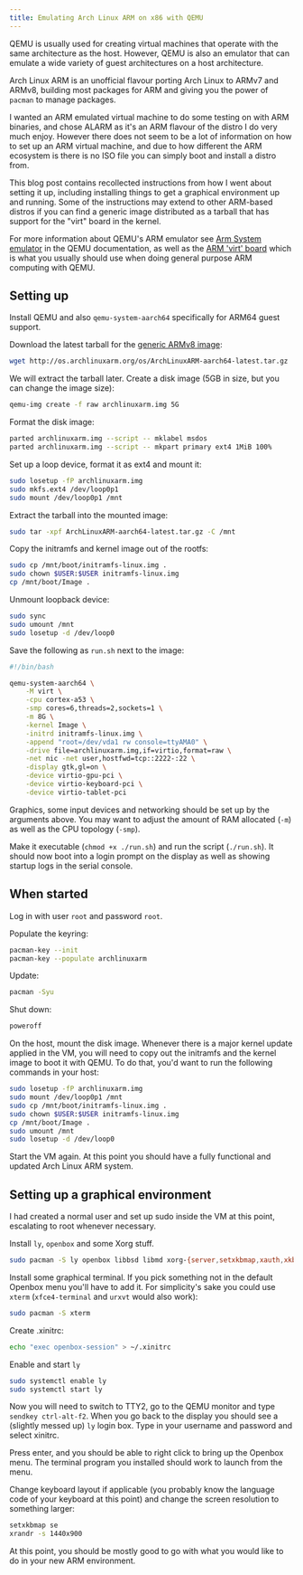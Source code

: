 ```yaml
---
title: Emulating Arch Linux ARM on x86 with QEMU
---
```


QEMU is usually used for creating virtual machines that operate with the same architecture as the host. However, QEMU is also an emulator that can emulate a wide variety of guest architectures on a host architecture.

Arch Linux ARM is an unofficial flavour porting Arch Linux to ARMv7 and ARMv8, building most packages for ARM and giving you the power of `pacman` to manage packages.

<!--more-->

I wanted an ARM emulated virtual machine to do some testing on with ARM binaries, and chose ALARM as it's an ARM flavour of the distro I do very much enjoy. However there does not seem to be a lot of information on how to set up an ARM virtual machine, and due to how different the ARM ecosystem is there is no ISO file you can simply boot and install a distro from.

This blog post contains recollected instructions from how I went about setting it up, including installing things to get a graphical environment up and running. Some of the instructions may extend to other ARM-based distros if you can find a generic image distributed as a tarball that has support for the "virt" board in the kernel.

For more information about QEMU's ARM emulator see [Arm System emulator](https://www.qemu.org/docs/master/system/target-arm.html) in the QEMU documentation, as well as the [ARM 'virt' board](https://www.qemu.org/docs/master/system/arm/virt.html) which is what you usually should use when doing general purpose ARM computing with QEMU.

## Setting up
Install QEMU and also `qemu-system-aarch64` specifically for ARM64 guest support.

Download the latest tarball for the [generic ARMv8 image](https://archlinuxarm.org/platforms/armv8/generic):

```bash
wget http://os.archlinuxarm.org/os/ArchLinuxARM-aarch64-latest.tar.gz
```

We will extract the tarball later. Create a disk image (5GB in size, but you can change the image size):

```bash
qemu-img create -f raw archlinuxarm.img 5G
```

Format the disk image:

```bash
parted archlinuxarm.img --script -- mklabel msdos
parted archlinuxarm.img --script -- mkpart primary ext4 1MiB 100%
```

Set up a loop device, format it as ext4 and mount it:

```bash
sudo losetup -fP archlinuxarm.img
sudo mkfs.ext4 /dev/loop0p1
sudo mount /dev/loop0p1 /mnt
```

Extract the tarball into the mounted image:

```bash
sudo tar -xpf ArchLinuxARM-aarch64-latest.tar.gz -C /mnt
```

Copy the initramfs and kernel image out of the rootfs:

```bash
sudo cp /mnt/boot/initramfs-linux.img .
sudo chown $USER:$USER initramfs-linux.img
cp /mnt/boot/Image .
```

Unmount loopback device:

```bash
sudo sync
sudo umount /mnt
sudo losetup -d /dev/loop0
```

Save the following as `run.sh` next to the image:

```bash
#!/bin/bash

qemu-system-aarch64 \
	-M virt \
	-cpu cortex-a53 \
	-smp cores=6,threads=2,sockets=1 \
	-m 8G \
	-kernel Image \
	-initrd initramfs-linux.img \
	-append "root=/dev/vda1 rw console=ttyAMA0" \
	-drive file=archlinuxarm.img,if=virtio,format=raw \
	-net nic -net user,hostfwd=tcp::2222-:22 \
	-display gtk,gl=on \
	-device virtio-gpu-pci \
	-device virtio-keyboard-pci \
	-device virtio-tablet-pci
```

Graphics, some input devices and networking should be set up by the arguments above. You may want to adjust the amount of RAM allocated (`-m`) as well as the CPU topology (`-smp`).

Make it executable (`chmod +x ./run.sh`) and run the script (`./run.sh`). It should now boot into a login prompt on the display as well as showing startup logs in the serial console.

## When started
Log in with user `root` and password `root`.

Populate the keyring:

```bash
pacman-key --init
pacman-key --populate archlinuxarm
```

Update:

```bash
pacman -Syu
```

Shut down:

```bash
poweroff
```

On the host, mount the disk image. Whenever there is a major kernel update applied in the VM, you will need to copy out the initramfs and the kernel image to boot it with QEMU. To do that, you'd want to run the following commands in your host:

```bash
sudo losetup -fP archlinuxarm.img
sudo mount /dev/loop0p1 /mnt
sudo cp /mnt/boot/initramfs-linux.img .
sudo chown $USER:$USER initramfs-linux.img
cp /mnt/boot/Image .
sudo umount /mnt
sudo losetup -d /dev/loop0
```

Start the VM again. At this point you should have a fully functional and updated Arch Linux ARM system.

## Setting up a graphical environment
I had created a normal user and set up sudo inside the VM at this point, escalating to root whenever necessary.

Install `ly`, `openbox` and some Xorg stuff.

```bash
sudo pacman -S ly openbox libbsd libmd xorg-{server,setxkbmap,xauth,xkbcomp,xrandr}
```

Install some graphical terminal. If you pick something not in the default Openbox menu you'll have to add it. For simplicity's sake you could use `xterm` (`xfce4-terminal` and `urxvt` would also work):

```bash
sudo pacman -S xterm
```

Create .xinitrc:

```bash
echo "exec openbox-session" > ~/.xinitrc
```

Enable and start `ly`

```bash
sudo systemctl enable ly
sudo systemctl start ly
```

Now you will need to switch to TTY2, go to the QEMU monitor and type `sendkey ctrl-alt-f2`. When you go back to the display you should see a (slightly messed up) `ly` login box. Type in your username and password and select xinitrc.

Press enter, and you should be able to right click to bring up the Openbox menu. The terminal program you installed should work to launch from the menu.

Change keyboard layout if applicable (you probably know the language code of your keyboard at this point) and change the screen resolution to something larger:

```bash
setxkbmap se
xrandr -s 1440x900
```

At this point, you should be mostly good to go with what you would like to do in your new ARM environment.
